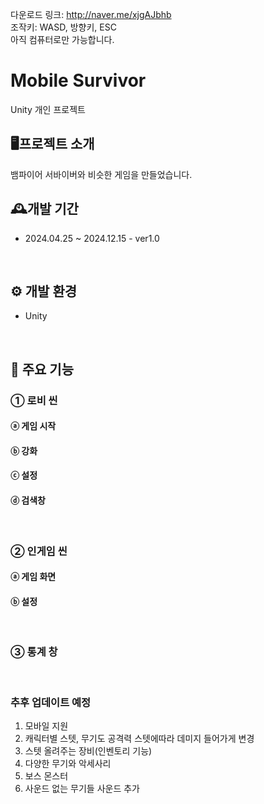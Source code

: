 다운로드 링크: <http://naver.me/xjgAJbhb> <br>
조작키: WASD, 방향키, ESC <br>
아직 컴퓨터로만 가능합니다. <br>

# Mobile Survivor
Unity 개인 프로젝트
<br>

## 🖥프로젝트 소개
뱀파이어 서바이버와 비슷한 게임을 만들었습니다.
<br>

## 🕰개발 기간
- 2024.04.25 ~ 2024.12.15 - ver1.0
<br>

## ⚙ 개발 환경
- Unity
<br>

## 📌 주요 기능
### ① 로비 씬

#### ⓐ 게임 시작

#### ⓑ 강화

#### ⓒ 설정

#### ⓓ 검색창
<br>

### ② 인게임 씬

#### ⓐ 게임 화면

#### ⓑ 설정
<br>

### ③ 통계 창
<br>

### 추후 업데이트 예정
1. 모바일 지원
2. 캐릭터별 스텟, 무기도 공격력 스텟에따라 데미지 들어가게 변경
3. 스텟 올려주는 장비(인벤토리 기능)
4. 다양한 무기와 악세사리
6. 보스 몬스터
7. 사운드 없는 무기들 사운드 추가
